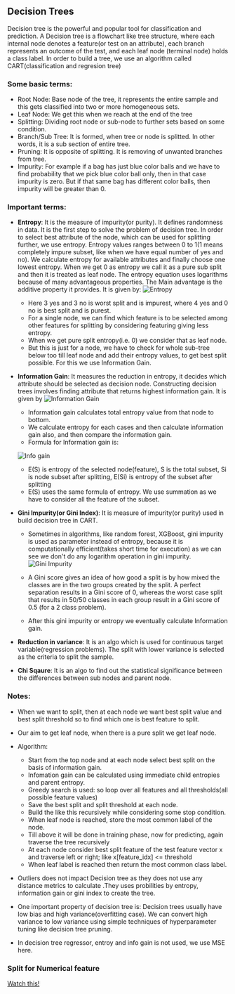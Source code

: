## Decision Trees
 
 Decision tree is the powerful and popular tool for classification and prediction. A Decision tree is a flowchart like tree structure, where each internal node denotes a feature(or test on an attribute), each branch represents an outcome of the test, and each leaf node (terminal node) holds a class label.
 In order to build a tree, we use an algorithm called CART(classification and regresion tree)

### Some basic terms:

 * Root Node: Base node of the tree, it represents the entire sample and this gets classified into two or more homogeneous sets.
 * Leaf Node: We get this when we reach at the end of the tree
 * Splitting: Dividing root node or sub-node to further sets based on some condition.
 * Branch/Sub Tree: It is formed, when tree or node is splitted. In other words, it is a sub section of entire tree.
 * Pruning: It is opposite of splitting. It is removing of unwanted branches from tree.
 * Impurity: For example if a bag has just blue color balls and we have to find probability that we pick blue color ball only, then in that case impurity is zero. But if that same bag has different color balls, then impurity will be greater than 0.
 
### Important terms:
* **Entropy**: It is the measure of impurity(or purity). It defines randomness in data. It is the first step to solve the problem of decision tree. In order to select best attribute of the node, which can be used for splitting further, we use entropy.
Entropy values ranges between 0 to 1(1 means completely impure subset, like when we have equal number of yes and no). We calculate entropy for available attributes and finally choose one lowest entropy. When we get 0 as entropy we call it as a pure sub split and then it is treated as leaf node. The entropy equation uses logarithms because of many advantageous properties. The Main advantage is the additive property it provides.
 It is given by:
 ![Entropy](images/entropy.jpg)

	* Here 3 yes and 3 no is worst split and is impurest, where 4 yes and 0 no is best split and is purest.
	* For a single node, we can find which feature is to be selected among other features for splitting by considering featuring giving less entropy.
	* When we get pure split entropy(i.e. 0) we consider that as leaf node.
	* But this is just for a node, we have to check for whole sub-tree below too till leaf node and add their entropy values, to get best split possible. For this we use Information Gain.


* **Information Gain**: It measures the reduction in entropy, it decides which attribute should be selected as decision node. Constructing decision trees involves finding attribute that returns highest information gain. It is given by
 ![Information Gain](images/info_gain.png)
 	* Information gain calculates total entropy value from that node to bottom.
 	* We calculate entropy for each cases and then calculate information gain also, and then compare the information gain.
 	* Formula for Information gain is:

 	![Info gain](images/info_gain_formula.png)

 	* E(S) is entropy of the selected node(feature), S is the total subset, Si is node subset after splitting, E(Si) is entropy of the subset after splitting
 	* E(S) uses the same formula of entropy. We use summation as we have to consider all the feature of the subset.

* **Gini Impurity(or Gini Index)**: It is measure of impurity(or purity) used in build decision tree in CART.
	* Sometimes in algorithms, like random forest, XGBoost, gini impurity is used as parameter instead of entropy, because it is computationally efficient(takes short time for execution) as we can see we don't do any logarithm operation in gini impurity. 
	![Gini Impurity](images/gini_impurity.png)

	* A Gini score gives an idea of how good a split is by how mixed the classes are in the two groups created by the split. A perfect separation results in a Gini score of 0, whereas the worst case split that results in 50/50 classes in each group result in a Gini score of 0.5 (for a 2 class problem).
	* After this gini impurity or entropy we eventually calculate Information gain.



* **Reduction in variance**: It is an algo which is used for continuous target variable(regression problems). The split with lower variance is selected as the criteria to split the sample.

* **Chi Sqaure**: It is an algo to find out the statistical significance between the differences between sub nodes and parent node.


### Notes:
* When we want to split, then at each node we want best split value and best split threshold so to find which one is best feature to split.
* Our aim to get leaf node, when there is a pure split we get leaf node.
* Algorithm:
	- Start from the top node and at each node select best split on the basis of information gain.
	- Infomation gain can be calculated using immediate child entropies and parent entropy.
	- Greedy search is used: so loop over all features and all thresholds(all possible feature values)
	- Save the best split and split threshold at each node.
	- Build the like this recursively while considering some stop condition.
	- When leaf node is reached, store the most common label of the node.
	- Till above it will be done in training phase, now for predicting, again traverse the tree recursively
	- At each node consider best split feature of the test feature vector x and traverse left or right; like x[feature_idx] <= threshold
	- When leaf label is reached then return the most common class label.

* Outliers does not impact Decision tree as they does not use any distance metrics to calculate .They uses probilities by entropy, information gain or gini index to create the tree.
* One important property of decision tree is: Decision trees usually have low bias and high variance(overfitting case). We can convert high variance to low variance using simple techniques of hyperparameter tuning like decision tree pruning.
* In decision tree regressor, entroy and info gain is not used, we use MSE here.

### Split for Numerical feature
[Watch this!](https://www.youtube.com/watch?v=5O8HvA9pMew)